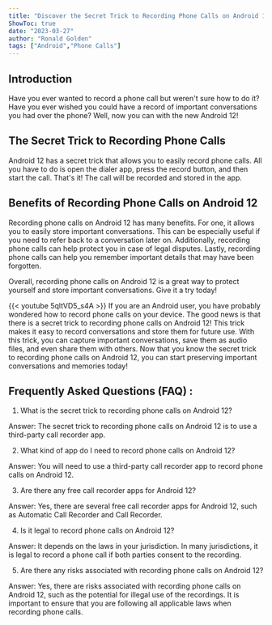 ```yaml
---
title: "Discover the Secret Trick to Recording Phone Calls on Android 12!"
ShowToc: true 
date: "2023-03-27"
author: "Ronald Golden" 
tags: ["Android","Phone Calls"]
---
```

## Introduction

Have you ever wanted to record a phone call but weren't sure how to do it? Have you ever wished you could have a record of important conversations you had over the phone? Well, now you can with the new Android 12!

## The Secret Trick to Recording Phone Calls

Android 12 has a secret trick that allows you to easily record phone calls. All you have to do is open the dialer app, press the record button, and then start the call. That's it! The call will be recorded and stored in the app. 

## Benefits of Recording Phone Calls on Android 12

Recording phone calls on Android 12 has many benefits. For one, it allows you to easily store important conversations. This can be especially useful if you need to refer back to a conversation later on. Additionally, recording phone calls can help protect you in case of legal disputes. Lastly, recording phone calls can help you remember important details that may have been forgotten. 

Overall, recording phone calls on Android 12 is a great way to protect yourself and store important conversations. Give it a try today!

{{< youtube 5qltVD5_s4A >}} 
If you are an Android user, you have probably wondered how to record phone calls on your device. The good news is that there is a secret trick to recording phone calls on Android 12! This trick makes it easy to record conversations and store them for future use. With this trick, you can capture important conversations, save them as audio files, and even share them with others. Now that you know the secret trick to recording phone calls on Android 12, you can start preserving important conversations and memories today!

## Frequently Asked Questions (FAQ) :
1. What is the secret trick to recording phone calls on Android 12? 

Answer: The secret trick to recording phone calls on Android 12 is to use a third-party call recorder app.

2. What kind of app do I need to record phone calls on Android 12? 

Answer: You will need to use a third-party call recorder app to record phone calls on Android 12.

3. Are there any free call recorder apps for Android 12? 

Answer: Yes, there are several free call recorder apps for Android 12, such as Automatic Call Recorder and Call Recorder.

4. Is it legal to record phone calls on Android 12? 

Answer: It depends on the laws in your jurisdiction. In many jurisdictions, it is legal to record a phone call if both parties consent to the recording.

5. Are there any risks associated with recording phone calls on Android 12? 

Answer: Yes, there are risks associated with recording phone calls on Android 12, such as the potential for illegal use of the recordings. It is important to ensure that you are following all applicable laws when recording phone calls.


